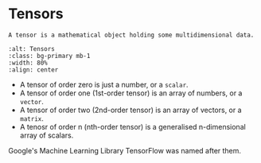 Tensors
=======

```{admonition} Tensor
A tensor is a mathematical object holding some multidimensional data. 
```

```{image} ../images/tensor.png
:alt: Tensors
:class: bg-primary mb-1
:width: 80%
:align: center
```
* A tensor of order zero is just a number, or a `scalar`.
* A tensor of order one (1st-order tensor) is an array of numbers, or a `vector`.
* A tensor of order two (2nd-order tensor) is an array of vectors, or a `matrix`.
* A tenosr of order n (nth-order tensor) is a generalised n-dimensional array of scalars. 

Google's Machine Learning Library TensorFlow was named after them.
